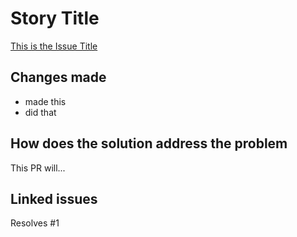# Story Title

[This is the Issue Title](https://github.com/CreativeCrafts/laravel-openid-connect/issues/1)

## Changes made

- made this
- did that

## How does the solution address the problem

This PR will...

## Linked issues

Resolves #1
